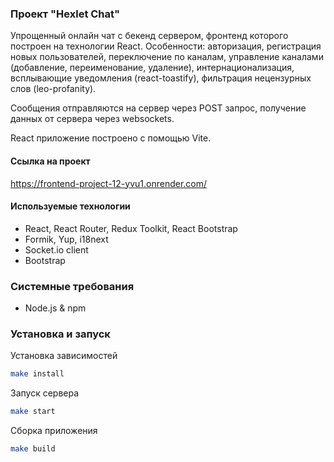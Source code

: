 ### Проект "Hexlet Chat"
Упрощенный онлайн чат с бекенд сервером, фронтенд которого построен на технологии React.
Особенности: авторизация, регистрация новых пользователей, переключение по каналам, управление каналами (добавление, переименование, удаление), интернационализация, всплывающие уведомления (react-toastify), фильтрация нецензурных слов (leo-profanity).

Сообщения отправляются на сервер через POST запрос, получение данных от сервера через websockets.

React приложение построено с помощью Vite.

#### Ссылка на проект
https://frontend-project-12-yvu1.onrender.com/

#### Используемые технологии
- React, React Router, Redux Toolkit, React Bootstrap
- Formik, Yup, i18next
- Socket.io client
- Bootstrap

### Системные требования
 - Node.js & npm

### Установка и запуск
Установка зависимостей
```bash
make install
```

Запуск сервера
```bash
make start
```
Сборка приложения
```bash
make build
```